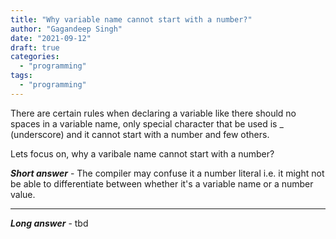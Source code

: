 ```yaml
---
title: "Why variable name cannot start with a number?"
author: "Gagandeep Singh"
date: "2021-09-12"
draft: true
categories: 
  - "programming"
tags: 
  - "programming"
---
```


There are certain rules when declaring a variable like there should no spaces in a variable name, only special character that be used is _ (underscore) and it cannot start with a number and few others.

Lets focus on, why a varibale name cannot start with a number?

*__Short answer__* - The compiler may confuse it a number literal i.e. it might not be able to differentiate between whether it's a variable name or a number value.

* * *

*__Long answer__* - tbd
